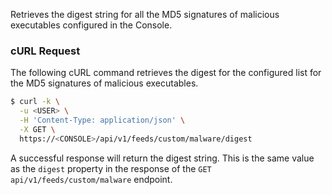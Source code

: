 Retrieves the digest string for all the MD5 signatures of malicious executables configured in the Console.

### cURL Request

The following cURL command retrieves the digest for the configured list for the MD5 signatures of malicious executables.

```bash
$ curl -k \
  -u <USER> \
  -H 'Content-Type: application/json' \
  -X GET \
  https://<CONSOLE>/api/v1/feeds/custom/malware/digest
```

A successful response will return the digest string. This is the same value as the `digest` property in the response of the `GET api/v1/feeds/custom/malware` endpoint.

